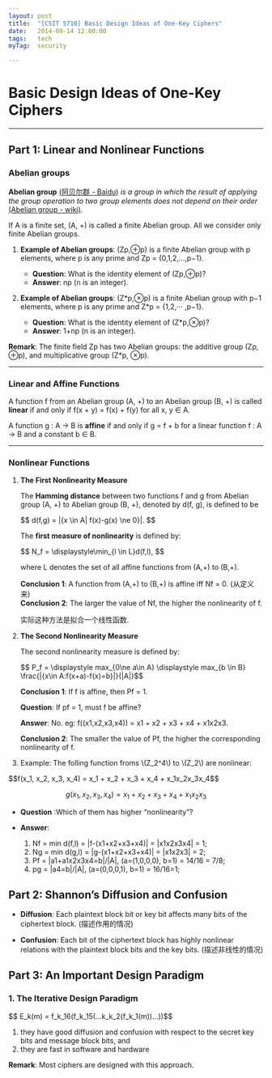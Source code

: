 ```yaml
---
layout: post
title:  "[CSIT 5710] Basic Design Ideas of One-Key Ciphers"
date:   2014-09-14 12:00:00
tags:	tech
myTag:	security

---
```


# Basic Design Ideas of One-Key Ciphers

---------------------------------------------------------------------------

## Part 1: Linear and Nonlinear Functions

### Abelian groups

**Abelian group** [(阿贝尔群 - Baidu)](http://zh.wikipedia.org/wiki/%E9%98%BF%E8%B4%9D%E5%B0%94%E7%BE%A4) *is a group in which the result of applying the group operation to two group elements does not depend on their order* [(Abelian group - wiki)](http://en.wikipedia.org/wiki/Abelian_group).

If A is a finite set, (A, +) is called a finite Abelian group. All we consider only finite Abelian groups.

1. **Example of Abelian groups**: (Zp,⊕p) is a finite Abelian group with p elements, where p is any prime and Zp = {0,1,2,...,p−1}.
	+ **Question**: What is the identity element of (Zp,⊕p)?
	+ **Answer**: np (n is an integer).

2. **Example of Abelian groups**: (Z\*p,⊗p) is a finite Abelian group with p−1 elements, where p is any prime and Z\*p = {1,2,··· ,p−1}.
	+ **Question**: What is the identity element of (Z\*p,⊗p)?
	+ **Answer**: 1+np (n is an integer).

**Remark**: The finite field Zp has two Abelian groups: the additive group (Zp, ⊕p), and multiplicative group (Z\*p, ⊗p).

-------------------------------

### Linear and Affine Functions

A function f from an Abelian group (A, +) to an Abelian group (B, +) is called **linear** if and only if f(x + y) = f(x) + f(y) for all x, y ∈ A.

A function g : A → B is **affine** if and only if g = f + b for a linear function f : A → B and a constant b ∈ B.

-------------------------------

### Nonlinear Functions

1. **The First Nonlinearity Measure** 

	The **Hamming distance** between two functions f and g from Abelian group (A, +) to Abelian group (B, +), denoted by d(f, g), is defined to be

	<div>$$ d(f,g) = |{x \in A| f(x)-g(x) \ne 0}|. $$</div>

	The **first measure of nonlinearity** is defined by:

	<div>$$ N_f = \displaystyle\min_{l \in L}d(f,l), $$</div>

	where L denotes the set of all affine functions from (A,+) to (B,+). 

	**Conclusion 1**: A function from (A,+) to (B,+) is affine iff Nf = 0. (从定义来)  
	**Conclusion 2**: The larger the value of Nf, the higher the nonlinearity of f.

	实际这种方法是拟合一个线性函数.

	
2. **The Second Nonlinearity Measure**

	The second nonlinearity measure is defined by:

	<div>$$ P_f = \displaystyle max_{0\ne a\in A} \displaystyle max_{b \in B} \frac{|{x\in A:f(x+a)-f(x)=b}|}{|A|}$$</div>

	**Conclusion 1**: If f is affine, then Pf = 1.

	**Question**: If pf = 1, must f be affine?

	**Answer**: No. eg: f((x1,x2,x3,x4)) = x1 + x2 + x3 + x4 + x1x2x3.

	**Conclusion 2**: The smaller the value of Pf, the higher the corresponding nonlinearity of f.


3. <div> Example: The folling function froms \(Z_2^4\) to \(Z_2\) are nonlinear: </div>

<div> $$f(x_1, x_2, x_3, x_4) = x_1 + x_2 + x_3 + x_4 + x_1x_2x_3x_4$$ 

 $$g(x_1, x_2, x_3, x_4) = x_1 + x_2 + x_3 + x_4 + x_1x_2x_3$$ </div>

+ **Question** :Which of them has higher “nonlinearity”?
+ **Answer**: 

	1. Nf = min d(f,l) = |f-(x1+x2+x3+x4)| = |x1x2x3x4| = 1;
	2. Ng = min d(g,l) = |g-(x1+x2+x3+x4)| = |x1x2x3| = 2;
	3. Pf = |a1+a1x2x3x4=b|/|A|, (a=(1,0,0,0), b=1) = 14/16 = 7/8;
	4. pg = |a4=b|/|A|, (a=(0,0,0,1), b=1) = 16/16=1;


## Part 2: Shannon’s Diffusion and Confusion

+ **Diffusion**: Each plaintext block bit or key bit affects many bits of the ciphertext block. (描述作用的情况)

+ **Confusion**: Each bit of the ciphertext block has highly nonlinear relations with the plaintext block bits and the key bits. (描述非线性的情况)


## Part 3: An Important Design Paradigm

### 1. The Iterative Design Paradigm

<div>$$ E_k(m) = f_k_16(f_k_15(...k_k_2(f_k_1(m))...))$$</div>

1. they have good diffusion and confusion with respect to the secret key bits and message block bits, and
2. they are fast in software and hardware

**Remark**: Most ciphers are designed with this approach.
